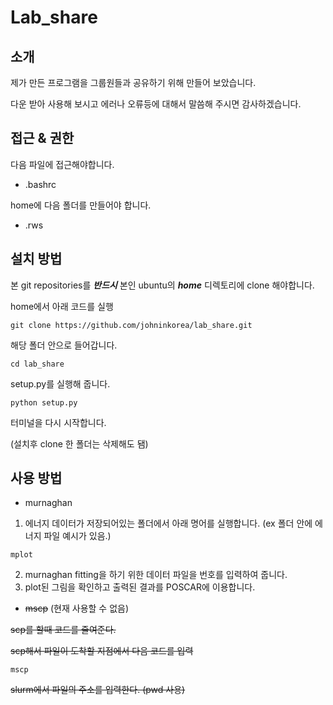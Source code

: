 # Lab_share

## 소개

제가 만든 프로그램을 그룹원들과 공유하기 위해 만들어 보았습니다.

다운 받아 사용해 보시고 에러나 오류등에 대해서 말씀해 주시면 감사하겠습니다.


## 접근 & 권한
  다음 파일에 접근해야합니다.
* .bashrc

home에 다음 폴더를 만들어야 합니다.
* .rws


## 설치 방법
본 git repositories를 ***반드시*** 본인 ubuntu의 ***home*** 디렉토리에 clone 해야합니다.

home에서 아래 코드를 실행
```
git clone https://github.com/johninkorea/lab_share.git
```
해당 폴더 안으로 들어갑니다.
```
cd lab_share
```
setup.py를 실행해 줍니다.
```
python setup.py
```
터미널을 다시 시작합니다.

(설치후 clone 한 폴더는 삭제해도 됌)


## 사용 방법
* murnaghan
1. 에너지 데이터가 저장되어있는 폴더에서 아래 명어를 실행합니다.
  (ex 폴더 안에 에너지 파일 예시가 있음.)
```
mplot
```
2. murnaghan fitting을 하기 위한 데이터 파일을 번호를 입력하여 줍니다.
3. plot된 그림을 확인하고 출력된 결과를 POSCAR에 이용합니다.


* ~~mscp~~ (현재 사용할 수 없음)

~~scp를 할때 코드를 줄여준다.~~

~~scp해서 파일이 도착할 지점에서 다음 코드를 입력~~
```
mscp
```
~~slurm에서 파일의 주소를 입력한다. (pwd 사용)~~


